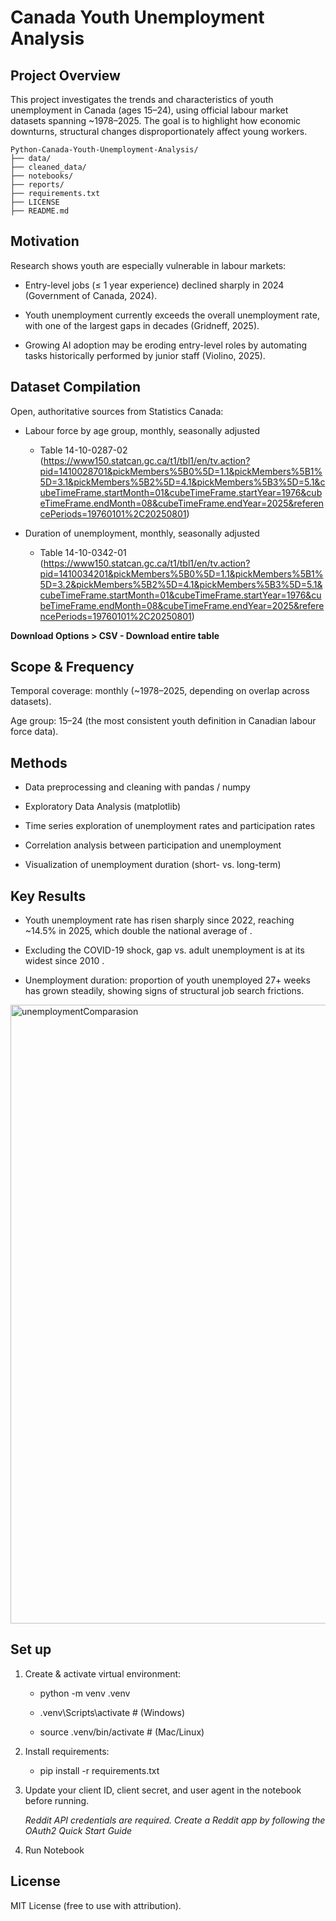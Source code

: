 # Canada Youth Unemployment Analysis
## Project Overview

This project investigates the trends and characteristics of youth unemployment in Canada (ages 15–24), using official labour market datasets spanning ~1978–2025. The goal is to highlight how economic downturns, structural changes disproportionately affect young workers.

```
Python-Canada-Youth-Unemployment-Analysis/
├── data/              
├── cleaned_data/      
├── notebooks/         
├── reports/           
├── requirements.txt   
├── LICENSE
├── README.md 
```

## Motivation

Research shows youth are especially vulnerable in labour markets:

- Entry-level jobs (≤ 1 year experience) declined sharply in 2024 (Government of Canada, 2024).

- Youth unemployment currently exceeds the overall unemployment rate, with one of the largest gaps in decades (Gridneff, 2025).

- Growing AI adoption may be eroding entry-level roles by automating tasks historically performed by junior staff (Violino, 2025).

## Dataset Compilation

Open, authoritative sources from Statistics Canada:

- Labour force by age group, monthly, seasonally adjusted
    - Table 14-10-0287-02 (https://www150.statcan.gc.ca/t1/tbl1/en/tv.action?pid=1410028701&pickMembers%5B0%5D=1.1&pickMembers%5B1%5D=3.1&pickMembers%5B2%5D=4.1&pickMembers%5B3%5D=5.1&cubeTimeFrame.startMonth=01&cubeTimeFrame.startYear=1976&cubeTimeFrame.endMonth=08&cubeTimeFrame.endYear=2025&referencePeriods=19760101%2C20250801)

- Duration of unemployment, monthly, seasonally adjusted
    - Table 14-10-0342-01 (https://www150.statcan.gc.ca/t1/tbl1/en/tv.action?pid=1410034201&pickMembers%5B0%5D=1.1&pickMembers%5B1%5D=3.2&pickMembers%5B2%5D=4.1&pickMembers%5B3%5D=5.1&cubeTimeFrame.startMonth=01&cubeTimeFrame.startYear=1976&cubeTimeFrame.endMonth=08&cubeTimeFrame.endYear=2025&referencePeriods=19760101%2C20250801)

**Download Options > CSV - Download entire table**

## Scope & Frequency

Temporal coverage: monthly (~1978–2025, depending on overlap across datasets).

Age group: 15–24 (the most consistent youth definition in Canadian labour force data).

## Methods

- Data preprocessing and cleaning with pandas / numpy

- Exploratory Data Analysis (matplotlib)

- Time series exploration of unemployment rates and participation rates

- Correlation analysis between participation and unemployment

- Visualization of unemployment duration (short- vs. long-term)

## Key Results

- Youth unemployment rate has risen sharply since 2022, reaching ~14.5% in 2025, which double the national average of .

- Excluding the COVID-19 shock, gap vs. adult unemployment is at its widest since 2010 .

- Unemployment duration: proportion of youth unemployed 27+ weeks has grown steadily, showing signs of structural job search frictions.

<img width="1493" height="990" alt="unemploymentComparasion" src="https://github.com/user-attachments/assets/7a1dd6e1-9a0b-4f9e-bf87-a1a669cf4bba" />

## Set up

1) Create & activate virtual environment:

    - python -m venv .venv
   
    - .venv\Scripts\activate   # (Windows)
   
    - source .venv/bin/activate  # (Mac/Linux)

4) Install requirements:

    - pip install -r requirements.txt

5) Update your client ID, client secret, and user agent in the notebook before running.
   
    *Reddit API credentials are required. Create a Reddit app by following the OAuth2 Quick Start Guide*

6) Run Notebook


## License

MIT License (free to use with attribution).
